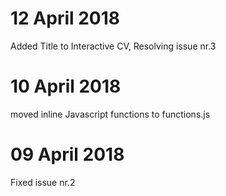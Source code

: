 # 12 April 2018
Added Title to Interactive CV, Resolving issue nr.3
# 10 April 2018
moved inline Javascript functions to functions.js
# 09 April 2018
Fixed issue nr.2
